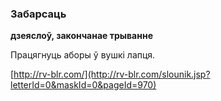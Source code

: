 ### Забарсаць
**дзеяслоў, закончанае трыванне**

Працягнуць аборы ў вушкі лапця.

<a rel="author">[http://rv-blr.com/](http://rv-blr.com/slounik.jsp?letterId=0&maskId=0&pageId=970)</a>
